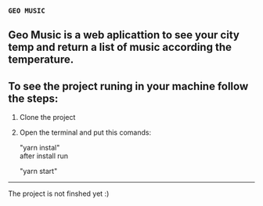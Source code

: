 ### `GEO MUSIC`
  Geo Music is a web aplicattion to see your city temp and return a list of music according the temperature.
  -------------------------------------------------------------------------------------------------------------------------------------------------------------------
  
  To see the project runing in your machine follow the steps:                                                                                                       
  -------------------------------------------------------------------------------------------------------------------------------------------------------------------
  
  1. Clone the project
  2. Open the terminal and put this comands:    
  
     "yarn instal"                                                                                                                                                   
          after install run
          
     "yarn start"
     
 ----------------------------------------------------------------------------------------------------------------------------------------------------------------

The project is not finshed yet :)
